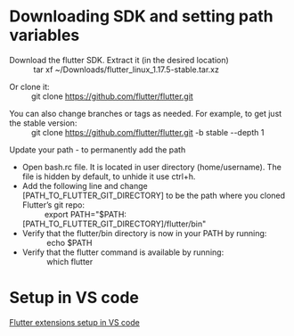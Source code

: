 <h1>Downloading SDK and setting path variables</h1>
Download the flutter SDK. Extract it (in the desired location) </br>
 &nbsp;&nbsp;&nbsp;&nbsp;&nbsp;&nbsp;&nbsp;&nbsp;&nbsp;&nbsp;
tar xf ~/Downloads/flutter_linux_1.17.5-stable.tar.xz

Or clone it: </br>&nbsp;&nbsp;&nbsp;&nbsp;&nbsp;&nbsp;&nbsp;&nbsp;&nbsp;
git clone https://github.com/flutter/flutter.git

You can also change branches or tags as needed. For example, to get just the stable version:
</br>&nbsp;&nbsp;&nbsp;&nbsp;&nbsp;&nbsp;&nbsp;&nbsp;&nbsp;
git clone https://github.com/flutter/flutter.git -b stable --depth 1

Update your path - to permanently add the path 
<ul>
<li>Open bash.rc file. It is located in user directory (home/username). The file is hidden by default, to unhide it use ctrl+h.</li>
<li> Add the following line and change [PATH_TO_FLUTTER_GIT_DIRECTORY] to be the path where you cloned Flutter’s git repo:
  </br>&nbsp;&nbsp;&nbsp;&nbsp;&nbsp;&nbsp;&nbsp;&nbsp;&nbsp; export PATH="$PATH:[PATH_TO_FLUTTER_GIT_DIRECTORY]/flutter/bin"
  </li>
 <li>Verify that the flutter/bin directory is now in your PATH by running:</br>
 &nbsp;&nbsp;&nbsp;&nbsp;&nbsp;&nbsp;&nbsp;&nbsp;&nbsp;&nbsp;
 echo $PATH
  </li>
  
   <li>Verify that the flutter command is available by running:</br>
 &nbsp;&nbsp;&nbsp;&nbsp;&nbsp;&nbsp;&nbsp;&nbsp;&nbsp;&nbsp;
 which flutter
  </li>
  
</ul>

<h1>Setup in VS code</h1>
<a href = "https://flutter.dev/docs/get-started/editor?tab=vscode">Flutter extensions setup in VS code</a>
